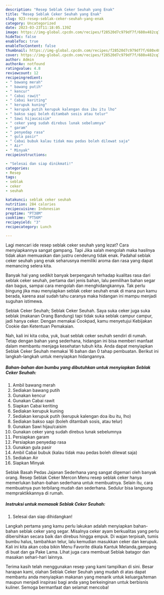```yaml
---
description: "Resep Seblak Ceker Seuhah yang Enak"
title: "Resep Seblak Ceker Seuhah yang Enak"
slug: 923-resep-seblak-ceker-seuhah-yang-enak
category: Uncategorized
date: 2023-03-23T11:18:05.139Z
image: https://img-global.cpcdn.com/recipes/f28520d7c979df7f/680x482cq70/seblak-ceker-seuhah-foto-resep-utama.jpg
hideToc: false
enableToc: true
enableTocContent: false
thumbnail: https://img-global.cpcdn.com/recipes/f28520d7c979df7f/680x482cq70/seblak-ceker-seuhah-foto-resep-utama.jpg
cover: https://img-global.cpcdn.com/recipes/f28520d7c979df7f/680x482cq70/seblak-ceker-seuhah-foto-resep-utama.jpg
author: Admin
authorAv: notfound
ratingvalue: 4.8
reviewcount: 12
recipeingredient:
- " bawang merah"
- " bawang putih"
- " kencur"
- " Cabai rawit"
- " Cabai keriting"
- " kerupuk kuning"
- " kerupuk putih kerupuk kalengan doa ibu itu lho"
- " bakso sapi boleh ditambah sosis atau telur"
- " Sawi hijaucaisim"
- " ceker yang sudah direbus lunak sebelumnya"
- " garam"
- " penyedap rasa"
- " gula pasir"
- " Cabai bubuk kalau tidak mau pedas boleh dilewat saja"
- " Air"
- " Minyak"
recipeinstructions:

- "Selesai dan siap dinikmati!"
categories:
- Resep
tags:
- seblak
- ceker
- seuhah

katakunci: seblak ceker seuhah 
nutrition: 284 calories
recipecuisine: Indonesian
preptime: "PT38M"
cooktime: "PT56M"
recipeyield: "3"
recipecategory: Lunch

---
```



Lagi mencari ide resep seblak ceker seuhah yang lezat? Cara menyiapkannya sangat gampang. Tapi Jika salah mengolah maka hasilnya tidak akan memuaskan dan justru cenderung tidak enak. Padahal seblak ceker seuhah yang enak seharusnya memiliki aroma dan rasa yang dapat memancing selera kita.


Banyak hal yang sedikit banyak berpengaruh terhadap kualitas rasa dari seblak ceker seuhah, pertama dari jenis bahan, lalu pemilihan bahan segar dan bagus, sampai cara mengolah dan menghidangkannya. Tak perlu bingung jika mau menyiapkan seblak ceker seuhah enak di mana pun kamu berada, karena asal sudah tahu caranya maka hidangan ini mampu menjadi suguhan istimewa.

Seblak Ceker Seuhah; Seblak Ceker Seuhah. Saya suka ceker juga suka seblak (makanan Orang Bandung) tapi tidak suka seblak campur campur, jadi hanya ceker. Dengan memakai Cookpad, kamu menyetujui Kebijakan Cookie dan Ketentuan Pemakaian.


Nah, kali ini kita coba, yuk, buat seblak ceker seuhah sendiri di rumah. Tetap dengan bahan yang sederhana, hidangan ini bisa memberi manfaat dalam membantu menjaga kesehatan tubuh kita. Anda dapat menyiapkan Seblak Ceker Seuhah memakai 16 bahan dan 0 tahap pembuatan. Berikut ini langkah-langkah untuk menyiapkan hidangannya.

<!--inarticleads1-->

##### Bahan-bahan dan bumbu yang dibutuhkan untuk menyiapkan Seblak Ceker Seuhah:

1. Ambil  bawang merah
1. Sediakan  bawang putih
1. Gunakan  kencur
1. Gunakan  Cabai rawit
1. Siapkan  Cabai keriting
1. Sediakan  kerupuk kuning
1. Sediakan  kerupuk putih (kerupuk kalengan doa ibu itu, lho)
1. Sediakan  bakso sapi (boleh ditambah sosis, atau telur)
1. Gunakan  Sawi hijau/caisim
1. Gunakan  ceker yang sudah direbus lunak sebelumnya
1. Persiapkan  garam
1. Persiapkan  penyedap rasa
1. Gunakan  gula pasir
1. Ambil  Cabai bubuk (kalau tidak mau pedas boleh dilewat saja)
1. Sediakan  Air
1. Siapkan  Minyak


Seblak Basah Pedas Jajanan Sederhana yang sangat digemari oleh banyak orang. Resep Seblak Ceker Mercon Menu resep seblak ceker hanya memerlukan bahan-bahan sederhana untuk membuatnya. Selain itu, cara membuatnya pun terbilang mudah dan sederhana. Sedulur bisa langsung mempraktikkannya di rumah. 

<!--inarticleads2-->

##### Instruksi untuk memasak Seblak Ceker Seuhah:


1. Selesai dan siap dihidangkan!

Langkah pertama yang kamu perlu lakukan adalah menyiapkan bahan-bahan seblak ceker yang segar. Misalnya ceker ayam berkualitas yang perlu dibersihkan secara baik dan direbus hingga empuk. Di wajan terpisah, tumis bumbu halus, tambahkan telur, lalu kemudian masukkan ceker dan kerupuk. Kali ini kita akan coba bikin Menu Favorite dikala Kantuk Melanda,gampang di buat dan ga Pake Lama. Lihat juga cara membuat Seblak batagor dan masakan sehari-hari lainnya. 

Terima kasih telah menggunakan resep yang kami tampilkan di sini. Besar harapan kami, olahan Seblak Ceker Seuhah yang mudah di atas dapat membantu anda menyiapkan makanan yang menarik untuk keluarga/teman maupun menjadi inspirasi bagi anda yang berkeinginan untuk berbisnis kuliner. Semoga bermanfaat dan selamat mencoba!
